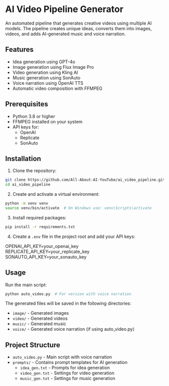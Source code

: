 # AI Video Pipeline Generator

An automated pipeline that generates creative videos using multiple AI models. The pipeline creates unique ideas, converts them into images, videos, and adds AI-generated music and voice narration.

## Features

- Idea generation using GPT-4o
- Image generation using Flux Image Pro
- Video generation using Kling AI
- Music generation using SonAuto
- Voice narration using OpenAI TTS
- Automatic video composition with FFMPEG

## Prerequisites

- Python 3.8 or higher
- FFMPEG installed on your system
- API keys for:
  - OpenAI
  - Replicate
  - SonAuto

## Installation

1. Clone the repository:
```bash
git clone https://github.com/All-About-AI-YouTube/ai_video_pipeline.git
cd ai_video_pipeline
```

2. Create and activate a virtual environment:
```bash
python -m venv venv
source venv/bin/activate  # On Windows use: venv\Scripts\activate
```

3. Install required packages:
```bash
pip install -r requirements.txt
```

4. Create a `.env` file in the project root and add your API keys:

OPENAI_API_KEY=your_openai_key
REPLICATE_API_KEY=your_replicate_key
SONAUTO_API_KEY=your_sonauto_key


## Usage

Run the main script:
```bash
python auto_video.py  # For version with voice narration
```

The generated files will be saved in the following directories:
- `image/` - Generated images
- `video/` - Generated videos
- `music/` - Generated music
- `voice/` - Generated voice narration (if using auto_video.py)

## Project Structure

- `auto_video.py` - Main script with voice narration
- `prompts/` - Contains prompt templates for AI generation
  - `idea_gen.txt` - Prompts for idea generation
  - `video_gen.txt` - Settings for video generation
  - `music_gen.txt` - Settings for music generation
